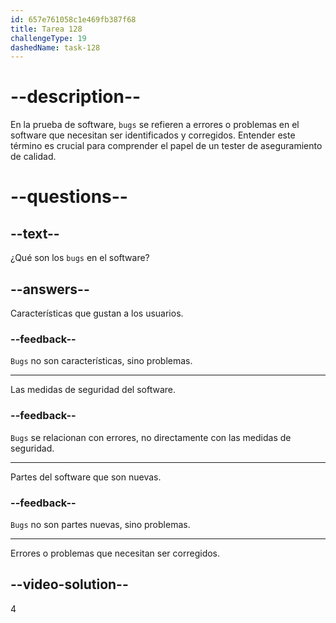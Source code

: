 ```yaml
---
id: 657e761058c1e469fb387f68
title: Tarea 128
challengeType: 19
dashedName: task-128
---
```


# --description--

En la prueba de software, `bugs` se refieren a errores o problemas en el software que necesitan ser identificados y corregidos. Entender este término es crucial para comprender el papel de un tester de aseguramiento de calidad.

# --questions--

## --text--

¿Qué son los `bugs` en el software?

## --answers--

Características que gustan a los usuarios.

### --feedback--

`Bugs` no son características, sino problemas.

---

Las medidas de seguridad del software.

### --feedback--

`Bugs` se relacionan con errores, no directamente con las medidas de seguridad.

---

Partes del software que son nuevas.

### --feedback--

`Bugs` no son partes nuevas, sino problemas.

---

Errores o problemas que necesitan ser corregidos.

## --video-solution--

4
